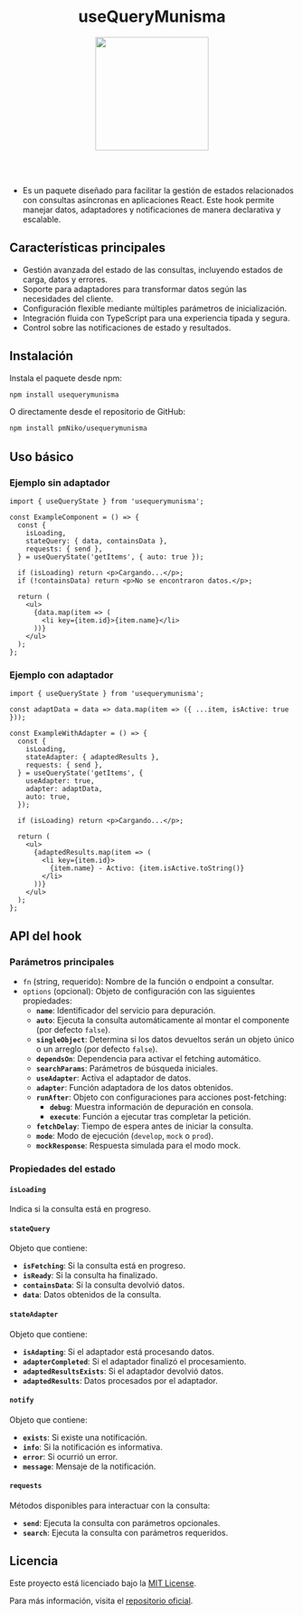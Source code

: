 <h1 align="center">useQueryMunisma</h1>

<p align="center" width="300">
   <img align="center" width="200" src="https://i.ibb.co/V3tMCZn/municipio.png" />
</p>
<br/><br/>

- Es un paquete diseñado para facilitar la gestión de estados relacionados con consultas asíncronas en aplicaciones React. Este hook permite manejar datos, adaptadores y notificaciones de manera declarativa y escalable.

## Características principales

- Gestión avanzada del estado de las consultas, incluyendo estados de carga, datos y errores.
- Soporte para adaptadores para transformar datos según las necesidades del cliente.
- Configuración flexible mediante múltiples parámetros de inicialización.
- Integración fluida con TypeScript para una experiencia tipada y segura.
- Control sobre las notificaciones de estado y resultados.

## Instalación

Instala el paquete desde npm:

```bash
npm install usequerymunisma
```

O directamente desde el repositorio de GitHub:

```bash
npm install pmNiko/usequerymunisma
```

## Uso básico

### Ejemplo sin adaptador

```tsx
import { useQueryState } from 'usequerymunisma';

const ExampleComponent = () => {
  const {
    isLoading,
    stateQuery: { data, containsData },
    requests: { send },
  } = useQueryState('getItems', { auto: true });

  if (isLoading) return <p>Cargando...</p>;
  if (!containsData) return <p>No se encontraron datos.</p>;

  return (
    <ul>
      {data.map(item => (
        <li key={item.id}>{item.name}</li>
      ))}
    </ul>
  );
};
```

### Ejemplo con adaptador

```tsx
import { useQueryState } from 'usequerymunisma';

const adaptData = data => data.map(item => ({ ...item, isActive: true }));

const ExampleWithAdapter = () => {
  const {
    isLoading,
    stateAdapter: { adaptedResults },
    requests: { send },
  } = useQueryState('getItems', {
    useAdapter: true,
    adapter: adaptData,
    auto: true,
  });

  if (isLoading) return <p>Cargando...</p>;

  return (
    <ul>
      {adaptedResults.map(item => (
        <li key={item.id}>
          {item.name} - Activo: {item.isActive.toString()}
        </li>
      ))}
    </ul>
  );
};
```

## API del hook

### Parámetros principales

- `fn` (string, requerido): Nombre de la función o endpoint a consultar.
- `options` (opcional): Objeto de configuración con las siguientes propiedades:
  - **`name`**: Identificador del servicio para depuración.
  - **`auto`**: Ejecuta la consulta automáticamente al montar el componente (por defecto `false`).
  - **`singleObject`**: Determina si los datos devueltos serán un objeto único o un arreglo (por defecto `false`).
  - **`dependsOn`**: Dependencia para activar el fetching automático.
  - **`searchParams`**: Parámetros de búsqueda iniciales.
  - **`useAdapter`**: Activa el adaptador de datos.
  - **`adapter`**: Función adaptadora de los datos obtenidos.
  - **`runAfter`**: Objeto con configuraciones para acciones post-fetching:
    - **`debug`**: Muestra información de depuración en consola.
    - **`execute`**: Función a ejecutar tras completar la petición.
  - **`fetchDelay`**: Tiempo de espera antes de iniciar la consulta.
  - **`mode`**: Modo de ejecución (`develop`, `mock` o `prod`).
  - **`mockResponse`**: Respuesta simulada para el modo mock.

### Propiedades del estado

#### `isLoading`

Indica si la consulta está en progreso.

#### `stateQuery`

Objeto que contiene:

- **`isFetching`**: Si la consulta está en progreso.
- **`isReady`**: Si la consulta ha finalizado.
- **`containsData`**: Si la consulta devolvió datos.
- **`data`**: Datos obtenidos de la consulta.

#### `stateAdapter`

Objeto que contiene:

- **`isAdapting`**: Si el adaptador está procesando datos.
- **`adapterCompleted`**: Si el adaptador finalizó el procesamiento.
- **`adaptedResultsExists`**: Si el adaptador devolvió datos.
- **`adaptedResults`**: Datos procesados por el adaptador.

#### `notify`

Objeto que contiene:

- **`exists`**: Si existe una notificación.
- **`info`**: Si la notificación es informativa.
- **`error`**: Si ocurrió un error.
- **`message`**: Mensaje de la notificación.

#### `requests`

Métodos disponibles para interactuar con la consulta:

- **`send`**: Ejecuta la consulta con parámetros opcionales.
- **`search`**: Ejecuta la consulta con parámetros requeridos.

## Licencia

Este proyecto está licenciado bajo la [MIT License](./LICENSE).

Para más información, visita el [repositorio oficial](https://github.com/pmNiko/usequerymunisma).
